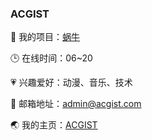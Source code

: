 ### ACGIST

🔨 我的项目：[蜗牛](https://gitee.com/acgist/snail)

🕒 在线时间：06~20

💗 兴趣爱好：动漫、音乐、技术

📧 邮箱地址：admin@acgist.com

🌏 我的主页：[ACGIST](https://www.acgist.com)